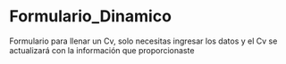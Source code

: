 # Formulario_Dinamico
Formulario para llenar un Cv, solo necesitas ingresar los datos y el Cv se actualizará con la información que proporcionaste
